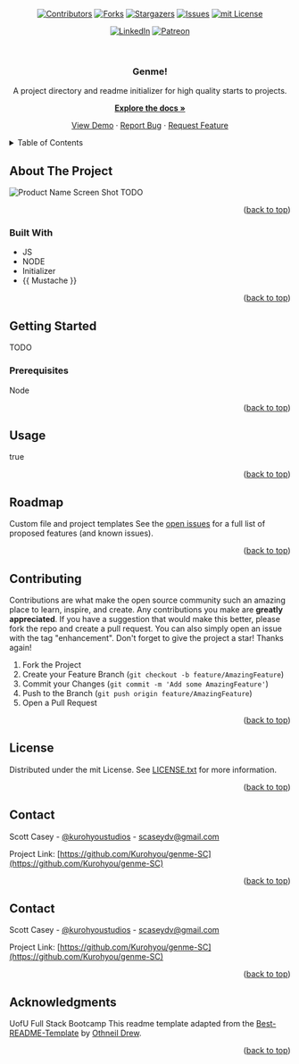 <div id="top"></div>
<span align="center">

[![Contributors][contributors-shield]][contributors-url] [![Forks][forks-shield]][forks-url] [![Stargazers][stars-shield]][stars-url] [![Issues][issues-shield]][issues-url] [![mit License][license-shield]][license-url]

</span>
<span align="center">

[![LinkedIn][linkedin-shield]][linkedin-url] [![Patreon][patreon-shield]][patreon-url]

</span>
<!-- PROJECT LOGO -->
<br />
<div align="center">
<h3 align="center">Genme!</h3>
<p align="center">

A project directory and readme initializer for high quality starts to projects.


<a href="https://github.com/Kurohyou/genme-SC"><strong>Explore the docs »</strong></a>


<a href="https://github.com/Kurohyou/genme-SC">View Demo</a> · <a href="https://github.com/Kurohyou/genme-SC/issues">Report Bug</a> · <a href="https://github.com/Kurohyou/genme-SC/issues">Request Feature</a>
</p>
</div>
<!-- TABLE OF CONTENTS -->
<details>
<summary>Table of Contents</summary>
<ol>
<li>
<a href="#about-the-project">About The Project</a>
<ul>
<li><a href="#built-with">Built With</a></li>
</ul>
</li>
<li>
<a href="#getting-started">Getting Started</a>
<ul>
<li><a href="#prerequisites">Prerequisites</a></li>
</ul>
</li>
<li><a href="#usage">Usage</a></li>
<li><a href="#roadmap">Roadmap</a></li>
<li><a href="#contributing">Contributing</a></li>
<li><a href="#license">License</a></li>
<li><a href="#contact">Contact</a></li>
<li><a href="#contact">Contact</a></li>
<li><a href="#acknowledgments">Acknowledgments</a></li>
</ol>
</details>
<!-- ABOUT THE PROJECT -->

## About The Project
![Product Name Screen Shot][product-screenshot]
TODO
<p align="right">(<a href="#top">back to top</a>)</p>

### Built With
- JS
- NODE
- Initializer
- {{ Mustache }}
<p align="right">(<a href="#top">back to top</a>)</p>
<!-- GETTING STARTED -->

## Getting Started
TODO
### Prerequisites
Node
<p align="right">(<a href="#top">back to top</a>)</p>
<!-- USAGE EXAMPLES -->

## Usage
true
<p align="right">(<a href="#top">back to top</a>)</p>
<!-- ROADMAP -->

## Roadmap
Custom file and project templates
See the [open issues](https://github.com/Kurohyou/genme-SC/issues) for a full list of proposed features (and known issues).
<p align="right">(<a href="#top">back to top</a>)</p>
<!-- CONTRIBUTING -->

## Contributing
Contributions are what make the open source community such an amazing place to learn, inspire, and create. Any contributions you make are **greatly appreciated**.
If you have a suggestion that would make this better, please fork the repo and create a pull request. You can also simply open an issue with the tag "enhancement".
Don't forget to give the project a star! Thanks again!
1. Fork the Project
2. Create your Feature Branch (`git checkout -b feature/AmazingFeature`)
3. Commit your Changes (`git commit -m 'Add some AmazingFeature'`)
4. Push to the Branch (`git push origin feature/AmazingFeature`)
5. Open a Pull Request
<p align="right">(<a href="#top">back to top</a>)</p>
<!-- LICENSE -->

## License
Distributed under the mit License. See [LICENSE.txt](LICENSE.txt) for more information.
<p align="right">(<a href="#top">back to top</a>)</p>
<!-- CONTACT -->

## Contact

  Scott Casey - [@kurohyoustudios](https://twitter.com/kurohyoustudios) - scaseydv@gmail.com


Project Link: [https://github.com/Kurohyou/genme-SC](https://github.com/Kurohyou/genme-SC)
<p align="right">(<a href="#top">back to top</a>)</p>
<!-- CONTACT -->

## Contact

  Scott Casey - [@kurohyoustudios](https://twitter.com/kurohyoustudios) - scaseydv@gmail.com


Project Link: [https://github.com/Kurohyou/genme-SC](https://github.com/Kurohyou/genme-SC)
<p align="right">(<a href="#top">back to top</a>)</p>
<!-- ACKNOWLEDGMENTS -->

## Acknowledgments
UofU Full Stack Bootcamp
This readme template adapted from the [Best-README-Template](https://github.com/othneildrew/Best-README-Template/blob/master/BLANK_README.md) by [Othneil Drew](https://github.com/othneildrew).
<p align="right">(<a href="#top">back to top</a>)</p>
<!-- MARKDOWN LINKS & IMAGES -->
<!-- https://www.markdownguide.org/basic-syntax/#reference-style-links -->

[contributors-shield]: https://img.shields.io/github/contributors/Kurohyou/genme-SC.svg?style=flat
[contributors-url]: https://github.com/Kurohyou/genme-SC/graphs/contributors
[forks-shield]: https://img.shields.io/github/forks/Kurohyou/genme-SC.svg?style=flat
[forks-url]: https://github.com/Kurohyou/genme-SC/network/members
[stars-shield]: https://img.shields.io/github/stars/Kurohyou/genme-SC.svg?style=flat
[stars-url]: https://github.com/Kurohyou/genme-SC/stargazers
[issues-shield]: https://img.shields.io/github/issues/Kurohyou/genme-SC.svg?style=flat
[issues-url]: https://github.com/Kurohyou/genme-SC/issues
[license-shield]: https://img.shields.io/github/license/Kurohyou/genme-SC.svg?style=flat
[license-url]: https://github.com/Kurohyou/genme-SC/blob/master/LICENSE.txt
[linkedin-shield]: https://img.shields.io/badge/-LinkedIn-black.svg?style=flat&logo=linkedin&colorB=555
[linkedin-url]: https://linkedin.com/in/Kurohyou
[patreon-shield]: https://img.shields.io/endpoint.svg?url=https%3A%2F%2Fshieldsio-patreon.vercel.app%2Fapi%3Fusername%3Dkurohyoustudios%26type%3Dpatrons&style=flat
[patreon-url]: https://patreon.com/kurohyoustudios
[product-screenshot]: assets/images/screenshot.png